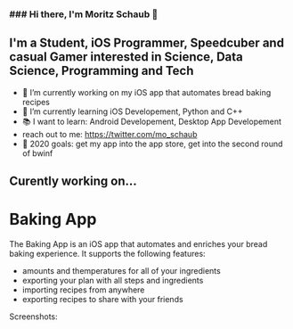 ### ### Hi there, I'm Moritz Schaub 👋

## I'm a Student, iOS Programmer, Speedcuber and casual Gamer interested in Science, Data Science, Programming and Tech
- 🔭 I’m currently working on my iOS app that automates bread baking recipes 
- 🌱 I’m currently learning iOS Developement, Python and C++
- 📚 I want to learn: Android Developement, Desktop App Developement
- reach out to me: https://twitter.com/mo_schaub
- 🥅 2020 goals: get my app into the app store, get into the second round of bwinf

## Curently working on... 
# Baking App
The Baking App is an iOS app that automates and enriches your bread baking experience.
It supports the following features:
- amounts and themperatures for all of your ingredients
- exporting your plan with all steps and ingredients
- importing recipes from anywhere
- exporting recipes to share with your friends

Screenshots:

